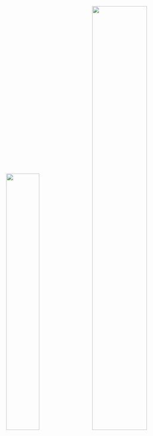 <div class='container'>
<img style="height: auto; width: 42%;" class="img" src="https://github-readme-stats.vercel.app/api?username=et-learns-to-code&theme=radical&hide_rank=true" />
&nbsp;
&nbsp;
<img style="height: auto; width: 54%;" class="img" src="https://github-readme-stats.vercel.app/api/top-langs/?username=et-learns-to-code&layout=compact&theme=radical&hide=roff&langs_count=5" /></div>
</div>
